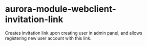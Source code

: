 # aurora-module-webclient-invitation-link
Creates invitation link upon creating user in admin panel, and allows registering new user account with this link.
